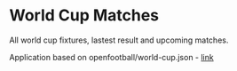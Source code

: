# World Cup Matches

All world cup fixtures, lastest result and upcoming matches.

Application based on openfootball/world-cup.json - <a href="https://github.com/openfootball/world-cup.json" target="_blank">link</a>
